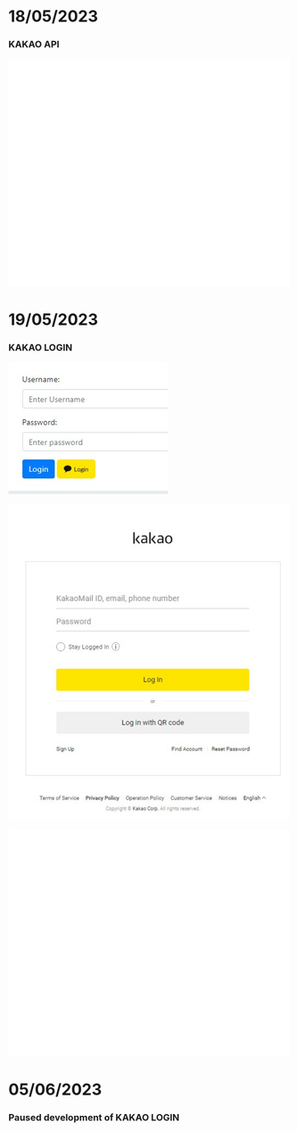 # 18/05/2023

### KAKAO API
![image](./blank.jpg)


# 19/05/2023
### KAKAO LOGIN

![image](./kakaoLogin.jpg)

![image](./kakaoLogin2.jpg)

![image](./blank.jpg)

# 05/06/2023

### Paused development of KAKAO LOGIN
